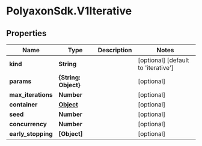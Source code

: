 # PolyaxonSdk.V1Iterative

## Properties

Name | Type | Description | Notes
------------ | ------------- | ------------- | -------------
**kind** | **String** |  | [optional] [default to &#39;iterative&#39;]
**params** | **{String: Object}** |  | [optional] 
**max_iterations** | **Number** |  | [optional] 
**container** | [**Object**](.md) |  | [optional] 
**seed** | **Number** |  | [optional] 
**concurrency** | **Number** |  | [optional] 
**early_stopping** | **[Object]** |  | [optional] 


